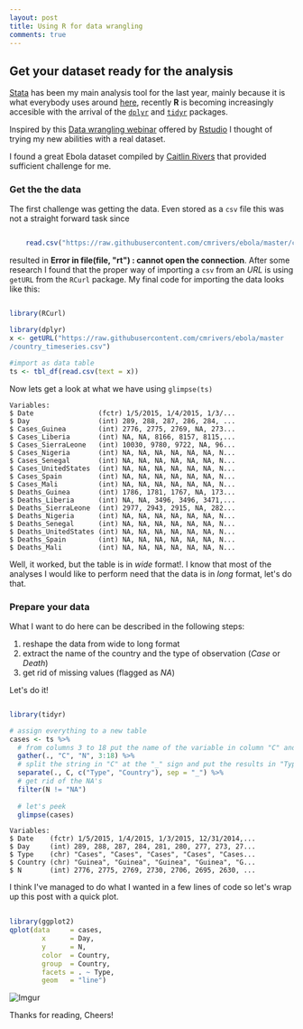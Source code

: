 ```yaml
---
layout: post
title: Using R for data wrangling
comments: true
---
```

## Get your dataset ready for the analysis

[Stata](www.stata.com) has been my main analysis tool for the last year, mainly because it is what everybody uses around [here](http://healthmgt.upei.ca/), recently **R** is becoming increasingly accesible with the arrival of the [`dplyr`](http://cran.rstudio.com/web/packages/dplyr/vignettes/introduction.html) and [`tidyr`](http://cran.r-project.org/web/packages/tidyr/vignettes/tidy-data.html) packages.

Inspired by this [Data wrangling webinar](https://github.com/rstudio/webinars/blob/master/2015-01/wrangling-webinar.pdf) offered by [Rstudio](www.rstudio.com) I thought of trying my new abilities with a real dataset.

I found a great Ebola dataset compiled by [Caitlin Rivers](https://github.com/cmrivers/ebola) that provided sufficient challenge for me.

### Get the the data

The first challenge was getting the data. Even stored as a `csv` file this was not a straight forward task since 

``` r

    read.csv("https://raw.githubusercontent.com/cmrivers/ebola/master/country_timeseries.csv")

```

resulted in **Error in file(file, "rt") : cannot open the connection**. After some research I found that the proper way of importing a `csv` from an *URL* is using `getURL` from the `RCurl` package. My final code for importing the data looks like this:

``` r

library(RCurl)  

library(dplyr)  
x <- getURL("https://raw.githubusercontent.com/cmrivers/ebola/master
/country_timeseries.csv")    

#import as data table  
ts <- tbl_df(read.csv(text = x))  

```	

Now lets get a look at what we have using `glimpse(ts)`

	Variables:  
	$ Date                (fctr) 1/5/2015, 1/4/2015, 1/3/...  
	$ Day                 (int) 289, 288, 287, 286, 284, ...  
	$ Cases_Guinea        (int) 2776, 2775, 2769, NA, 273...  
	$ Cases_Liberia       (int) NA, NA, 8166, 8157, 8115,...  
	$ Cases_SierraLeone   (int) 10030, 9780, 9722, NA, 96...  
	$ Cases_Nigeria       (int) NA, NA, NA, NA, NA, NA, N...  
	$ Cases_Senegal       (int) NA, NA, NA, NA, NA, NA, N...  
	$ Cases_UnitedStates  (int) NA, NA, NA, NA, NA, NA, N...  
	$ Cases_Spain         (int) NA, NA, NA, NA, NA, NA, N...  
	$ Cases_Mali          (int) NA, NA, NA, NA, NA, NA, N...  
	$ Deaths_Guinea       (int) 1786, 1781, 1767, NA, 173...  
	$ Deaths_Liberia      (int) NA, NA, 3496, 3496, 3471,...  
	$ Deaths_SierraLeone  (int) 2977, 2943, 2915, NA, 282...  
	$ Deaths_Nigeria      (int) NA, NA, NA, NA, NA, NA, N...  
	$ Deaths_Senegal      (int) NA, NA, NA, NA, NA, NA, N...  
	$ Deaths_UnitedStates (int) NA, NA, NA, NA, NA, NA, N...  
	$ Deaths_Spain        (int) NA, NA, NA, NA, NA, NA, N...  
	$ Deaths_Mali         (int) NA, NA, NA, NA, NA, NA, N...  


Well, it worked, but the table is in *wide* format!. I know that most of the analyses I would like to perform need that the data is in *long* format, let's do that.

### Prepare your data

What I want to do here can be described in the following steps:  
	
1. reshape the data from wide to long format
2. extract the name of the country and the type of observation (*Case* or *Death*)
3. get rid of missing values (flagged as *NA*)

Let's do it!

``` r

library(tidyr)

# assign everything to a new table                       
cases <- ts %>%                                           
  # from columns 3 to 18 put the name of the variable in column "C" and the value of the cell in "N"  
  gather(., "C", "N", 3:18) %>%                           
  # split the string in "C" at the "_" sign and put the results in "Type" and "Country"    
  separate(., C, c("Type", "Country"), sep = "_") %>%     
  # get rid of the NA's  
  filter(N != "NA")                                       
  
  # let's peek  
  glimpse(cases)   

```	

	Variables:    
	$ Date    (fctr) 1/5/2015, 1/4/2015, 1/3/2015, 12/31/2014,...  
	$ Day     (int) 289, 288, 287, 284, 281, 280, 277, 273, 27...  
	$ Type    (chr) "Cases", "Cases", "Cases", "Cases", "Cases...  
	$ Country (chr) "Guinea", "Guinea", "Guinea", "Guinea", "G...  
	$ N       (int) 2776, 2775, 2769, 2730, 2706, 2695, 2630, ...  

I think I've managed to do what I wanted in a few lines of code so let's wrap up this post with a quick plot.

``` r
  
library(ggplot2)  
qplot(data     = cases,  
        x      = Day,  
        y      = N,  
        color  = Country,  
        group  = Country,  
        facets = . ~ Type,  
        geom   = "line")  

```	


![Imgur](http://i.imgur.com/6WgAHsw.png)


Thanks for reading, Cheers!


